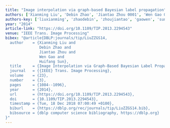 ```yaml
---
title: "Image interpolation via graph-based Bayesian label propagation"
authors: ['Xianming Liu', 'Debin Zhao', 'Jiantao Zhou 0001', 'Wen Gao 0001', 'Huifang Sun']
authors-key: ['liuxianming', 'zhaodebin', 'zhoujiantao', 'gaowen', 'sunhuifang']
year: "2014"
article-link: "https://doi.org/10.1109/TIP.2013.2294543"
venue: "IEEE Trans. Image Processing"
bibex: "@article{DBLP:journals/tip/LiuZZGS14,
  author    = {Xianming Liu and
               Debin Zhao and
               Jiantao Zhou and
               Wen Gao and
               Huifang Sun},
  title     = {Image Interpolation via Graph-Based Bayesian Label Propagation},
  journal   = {{IEEE} Trans. Image Processing},
  volume    = {23},
  number    = {3},
  pages     = {1084--1096},
  year      = {2014},
  url       = {https://doi.org/10.1109/TIP.2013.2294543},
  doi       = {10.1109/TIP.2013.2294543},
  timestamp = {Tue, 18 Dec 2018 07:00:49 +0100},
  biburl    = {https://dblp.org/rec/journals/tip/LiuZZGS14.bib},
  bibsource = {dblp computer science bibliography, https://dblp.org}
}"
---
```

